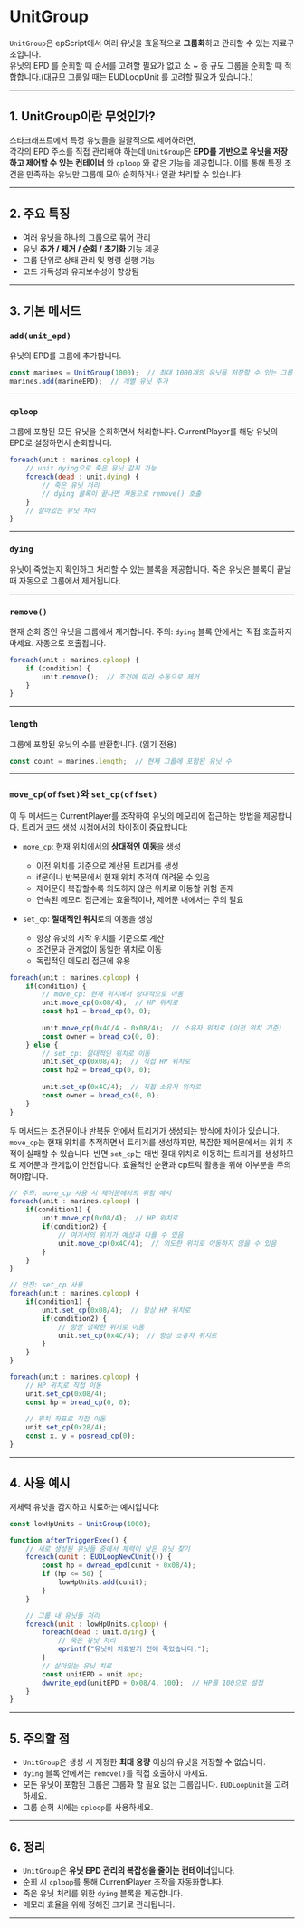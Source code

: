 # UnitGroup

`UnitGroup`은 epScript에서 여러 유닛을 효율적으로 **그룹화**하고 관리할 수 있는 자료구조입니다.  
유닛의 EPD 를 순회할 때 순서를 고려할 필요가 없고 소 ~ 중 규모 그룹을 순회할 때 적합합니다.(대규모 그룹일 때는 EUDLoopUnit 를 고려할 필요가 있습니다.)

---

## 1. UnitGroup이란 무엇인가?

스타크래프트에서 특정 유닛들을 일괄적으로 제어하려면,  
각각의 EPD 주소를 직접 관리해야 하는데 `UnitGroup`은 **EPD를 기반으로 유닛을 저장하고 제어할 수 있는 컨테이너** 와 `cploop` 와 같은 기능을 제공합니다.
이를 통해 특정 조건을 만족하는 유닛만 그룹에 모아 순회하거나 일괄 처리할 수 있습니다.

---

## 2. 주요 특징

- 여러 유닛을 하나의 그룹으로 묶어 관리
- 유닛 **추가 / 제거 / 순회 / 초기화** 기능 제공
- 그룹 단위로 상태 관리 및 명령 실행 가능
- 코드 가독성과 유지보수성이 향상됨

---

## 3. 기본 메서드

### `add(unit_epd)`
유닛의 EPD를 그룹에 추가합니다.

```js
const marines = UnitGroup(1000);  // 최대 1000개의 유닛을 저장할 수 있는 그룹 생성
marines.add(marineEPD);  // 개별 유닛 추가
```

---

### `cploop`
그룹에 포함된 모든 유닛을 순회하면서 처리합니다. CurrentPlayer를 해당 유닛의 EPD로 설정하면서 순회합니다.

```js
foreach(unit : marines.cploop) {
    // unit.dying으로 죽은 유닛 감지 가능
    foreach(dead : unit.dying) {
        // 죽은 유닛 처리
        // dying 블록이 끝나면 자동으로 remove() 호출
    }
    // 살아있는 유닛 처리
}
```

---

### `dying`
유닛이 죽었는지 확인하고 처리할 수 있는 블록을 제공합니다.
죽은 유닛은 블록이 끝날 때 자동으로 그룹에서 제거됩니다.

---

### `remove()`
현재 순회 중인 유닛을 그룹에서 제거합니다.
주의: `dying` 블록 안에서는 직접 호출하지 마세요. 자동으로 호출됩니다.

```js
foreach(unit : marines.cploop) {
    if (condition) {
        unit.remove();  // 조건에 따라 수동으로 제거
    }
}
```

---

### `length`
그룹에 포함된 유닛의 수를 반환합니다. (읽기 전용)

```js
const count = marines.length;  // 현재 그룹에 포함된 유닛 수
```

---

### `move_cp(offset)`와 `set_cp(offset)`
이 두 메서드는 CurrentPlayer를 조작하여 유닛의 메모리에 접근하는 방법을 제공합니다.
트리거 코드 생성 시점에서의 차이점이 중요합니다:

- `move_cp`: 현재 위치에서의 **상대적인 이동**을 생성
  - 이전 위치를 기준으로 계산된 트리거를 생성
  - if문이나 반복문에서 현재 위치 추적이 어려울 수 있음
  - 제어문이 복잡할수록 의도하지 않은 위치로 이동할 위험 존재
  - 연속된 메모리 접근에는 효율적이나, 제어문 내에서는 주의 필요

- `set_cp`: **절대적인 위치**로의 이동을 생성
  - 항상 유닛의 시작 위치를 기준으로 계산
  - 조건문과 관계없이 동일한 위치로 이동
  - 독립적인 메모리 접근에 유용

```js
foreach(unit : marines.cploop) {
    if(condition) {
        // move_cp: 현재 위치에서 상대적으로 이동
        unit.move_cp(0x08/4);  // HP 위치로
        const hp1 = bread_cp(0, 0);
        
        unit.move_cp(0x4C/4 - 0x08/4);  // 소유자 위치로 (이전 위치 기준)
        const owner = bread_cp(0, 0);
    } else {
        // set_cp: 절대적인 위치로 이동
        unit.set_cp(0x08/4);  // 직접 HP 위치로
        const hp2 = bread_cp(0, 0);
        
        unit.set_cp(0x4C/4);  // 직접 소유자 위치로
        const owner = bread_cp(0, 0);
    }
}
```

두 메서드는 조건문이나 반복문 안에서 트리거가 생성되는 방식에 차이가 있습니다.
`move_cp`는 현재 위치를 추적하면서 트리거를 생성하지만, 복잡한 제어문에서는 위치 추적이 실패할 수 있습니다.
반면 `set_cp`는 매번 절대 위치로 이동하는 트리거를 생성하므로 제어문과 관계없이 안전합니다. 효율적인 순환과 cp트릭 활용을 위해 이부분을 주의해야합니다.

```js
// 주의: move_cp 사용 시 제어문에서의 위험 예시
foreach(unit : marines.cploop) {
    if(condition1) {
        unit.move_cp(0x08/4);  // HP 위치로
        if(condition2) {
            // 여기서의 위치가 예상과 다를 수 있음
            unit.move_cp(0x4C/4);  // 의도한 위치로 이동하지 않을 수 있음
        }
    }
}

// 안전: set_cp 사용
foreach(unit : marines.cploop) {
    if(condition1) {
        unit.set_cp(0x08/4);  // 항상 HP 위치로
        if(condition2) {
            // 항상 정확한 위치로 이동
            unit.set_cp(0x4C/4);  // 항상 소유자 위치로
        }
    }
}
```

```js
foreach(unit : marines.cploop) {
    // HP 위치로 직접 이동
    unit.set_cp(0x08/4);
    const hp = bread_cp(0, 0);
    
    // 위치 좌표로 직접 이동
    unit.set_cp(0x28/4);
    const x, y = posread_cp(0);
}
```

---

## 4. 사용 예시

저체력 유닛을 감지하고 치료하는 예시입니다:

```js
const lowHpUnits = UnitGroup(1000);

function afterTriggerExec() {
    // 새로 생성된 유닛들 중에서 체력이 낮은 유닛 찾기
    foreach(cunit : EUDLoopNewCUnit()) {
        const hp = dwread_epd(cunit + 0x08/4);
        if (hp <= 50) {
            lowHpUnits.add(cunit);
        }
    }

    // 그룹 내 유닛들 처리
    foreach(unit : lowHpUnits.cploop) {
        foreach(dead : unit.dying) {
            // 죽은 유닛 처리
            eprintf("유닛이 치료받기 전에 죽었습니다.");
        }
        // 살아있는 유닛 치료
        const unitEPD = unit.epd;
        dwwrite_epd(unitEPD + 0x08/4, 100);  // HP를 100으로 설정
    }
}
```

---

## 5. 주의할 점

- `UnitGroup`은 생성 시 지정한 **최대 용량** 이상의 유닛을 저장할 수 없습니다.
- `dying` 블록 안에서는 `remove()`를 직접 호출하지 마세요.
- 모든 유닛이 포함된 그룹은 그룹화 할 필요 없는 그룹입니다. `EUDLoopUnit`을 고려하세요.
- 그룹 순회 시에는 `cploop`를 사용하세요.

---

## 6. 정리

- `UnitGroup`은 **유닛 EPD 관리의 복잡성을 줄이는 컨테이너**입니다.
- 순회 시 `cploop`를 통해 CurrentPlayer 조작을 자동화합니다.
- 죽은 유닛 처리를 위한 `dying` 블록을 제공합니다.
- 메모리 효율을 위해 정해진 크기로 관리됩니다.

---

